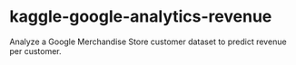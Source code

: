 # kaggle-google-analytics-revenue
 Analyze a Google Merchandise Store customer dataset to predict revenue per customer. 
